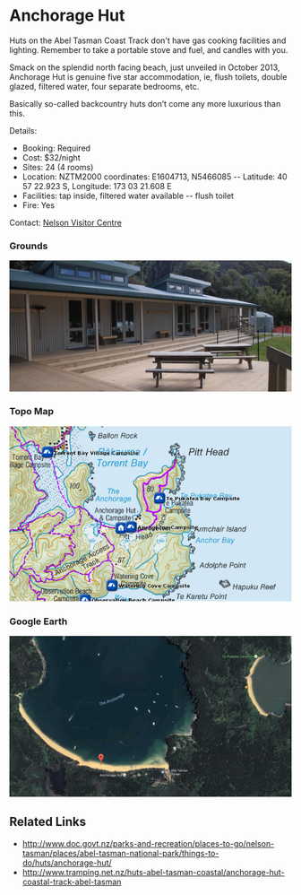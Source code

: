 # Anchorage Hut

Huts on the Abel Tasman Coast Track don't have gas cooking facilities and lighting. Remember to take a portable stove and fuel, and candles with you.

Smack on the splendid north facing beach, just unveiled in October 2013, Anchorage Hut is genuine five star accommodation, ie, flush toilets, double glazed, filtered water, four separate bedrooms, etc.

Basically so-called backcountry huts don’t come any more luxurious than this.

Details:
* Booking: Required
* Cost: $32/night
* Sites: 24 (4 rooms)
* Location: NZTM2000 coordinates: E1604713, N5466085 -- Latitude: 40 57 22.923 S, Longitude: 173 03 21.608 E
* Facilities: tap inside, filtered water available -- flush toilet
* Fire: Yes

Contact: [Nelson Visitor Centre](contacts.md#nelson-visitor-centre)

### Grounds
![Grounds](assets/anchorage-hut-grounds.jpg)

### Topo Map
![Topo Map](assets/anchorage-hut-topo-map.jpg)

### Google Earth
![Google Earth](assets/anchorage-hut-google-earth-map.jpg)

## Related Links
* http://www.doc.govt.nz/parks-and-recreation/places-to-go/nelson-tasman/places/abel-tasman-national-park/things-to-do/huts/anchorage-hut/
* http://www.tramping.net.nz/huts-abel-tasman-coastal/anchorage-hut-coastal-track-abel-tasman
